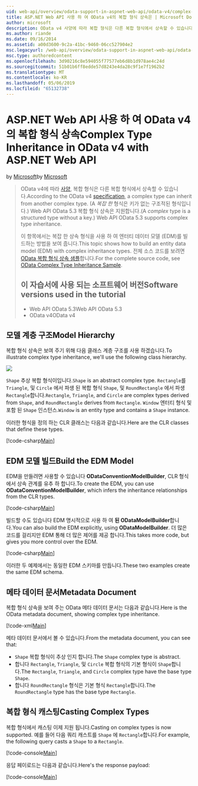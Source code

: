 ```yaml
---
uid: web-api/overview/odata-support-in-aspnet-web-api/odata-v4/complex-type-inheritance-in-odata-v4
title: ASP.NET Web API 사용 하 여 OData v4의 복합 형식 상속은 | Microsoft Docs
author: microsoft
description: OData v4 사양에 따라 복합 형식은 다른 복합 형식에서 상속할 수 있습니다. (복합 형식은 키가 없는 구조적된 형식을.) Web API...
ms.author: riande
ms.date: 09/16/2014
ms.assetid: a00d3600-9c2a-41bc-9460-06cc527904e2
msc.legacyurl: /web-api/overview/odata-support-in-aspnet-web-api/odata-v4/complex-type-inheritance-in-odata-v4
msc.type: authoredcontent
ms.openlocfilehash: 3d90216c8e594055f77577eb6d8b1d978ae4c24d
ms.sourcegitcommit: 51b01b6ff8edde57d8243e4da28c9f1e7f1962b2
ms.translationtype: MT
ms.contentlocale: ko-KR
ms.lasthandoff: 05/06/2019
ms.locfileid: "65132738"
---
```

# <a name="complex-type-inheritance-in-odata-v4-with-aspnet-web-api"></a><span data-ttu-id="efe94-104">ASP.NET Web API 사용 하 여 OData v4의 복합 형식 상속</span><span class="sxs-lookup"><span data-stu-id="efe94-104">Complex Type Inheritance in OData v4 with ASP.NET Web API</span></span>

<span data-ttu-id="efe94-105">by [Microsoft](https://github.com/microsoft)</span><span class="sxs-lookup"><span data-stu-id="efe94-105">by [Microsoft](https://github.com/microsoft)</span></span>

> <span data-ttu-id="efe94-106">OData v4에 따라 [사양](http://www.odata.org/documentation/odata-version-4-0/), 복합 형식은 다른 복합 형식에서 상속할 수 있습니다.</span><span class="sxs-lookup"><span data-stu-id="efe94-106">According to the OData v4 [specification](http://www.odata.org/documentation/odata-version-4-0/), a complex type can inherit from another complex type.</span></span> <span data-ttu-id="efe94-107">(A *복잡 한* 형식은 키가 없는 구조적된 형식입니다.) Web API OData 5.3 복합 형식 상속은 지원합니다.</span><span class="sxs-lookup"><span data-stu-id="efe94-107">(A *complex* type is a structured type without a key.) Web API OData 5.3 supports complex type inheritance.</span></span>
> 
> <span data-ttu-id="efe94-108">이 항목에서는 복잡 한 상속 형식을 사용 하 여 엔터티 데이터 모델 (EDM)를 빌드하는 방법을 보여 줍니다.</span><span class="sxs-lookup"><span data-stu-id="efe94-108">This topic shows how to build an entity data model (EDM) with complex inheritance types.</span></span> <span data-ttu-id="efe94-109">전체 소스 코드를 보려면 [OData 복합 형식 상속 샘플](http://aspnet.codeplex.com/sourcecontrol/latest#Samples/WebApi/OData/v4/ODataComplexTypeInheritanceSample/ReadMe.txt)합니다.</span><span class="sxs-lookup"><span data-stu-id="efe94-109">For the complete source code, see [OData Complex Type Inheritance Sample](http://aspnet.codeplex.com/sourcecontrol/latest#Samples/WebApi/OData/v4/ODataComplexTypeInheritanceSample/ReadMe.txt).</span></span>
> 
> ## <a name="software-versions-used-in-the-tutorial"></a><span data-ttu-id="efe94-110">이 자습서에 사용 되는 소프트웨어 버전</span><span class="sxs-lookup"><span data-stu-id="efe94-110">Software versions used in the tutorial</span></span>
> 
> 
> - <span data-ttu-id="efe94-111">Web API OData 5.3</span><span class="sxs-lookup"><span data-stu-id="efe94-111">Web API OData 5.3</span></span>
> - <span data-ttu-id="efe94-112">OData v4</span><span class="sxs-lookup"><span data-stu-id="efe94-112">OData v4</span></span>

## <a name="model-hierarchy"></a><span data-ttu-id="efe94-113">모델 계층 구조</span><span class="sxs-lookup"><span data-stu-id="efe94-113">Model Hierarchy</span></span>

<span data-ttu-id="efe94-114">복합 형식 상속은 보여 주기 위해 다음 클래스 계층 구조를 사용 하겠습니다.</span><span class="sxs-lookup"><span data-stu-id="efe94-114">To illustrate complex type inheritance, we'll use the following class hierarchy.</span></span>

![](complex-type-inheritance-in-odata-v4/_static/image1.png)

<span data-ttu-id="efe94-115">`Shape` 추상 복합 형식이입니다.</span><span class="sxs-lookup"><span data-stu-id="efe94-115">`Shape` is an abstract complex type.</span></span> <span data-ttu-id="efe94-116">`Rectangle`를 `Triangle`, 및 `Circle` 에서 파생 된 복합 형식 `Shape`, 및 `RoundRectangle` 에서 파생 `Rectangle`합니다.</span><span class="sxs-lookup"><span data-stu-id="efe94-116">`Rectangle`, `Triangle`, and `Circle` are complex types derived from `Shape`, and `RoundRectangle` derives from `Rectangle`.</span></span> <span data-ttu-id="efe94-117">`Window` 엔터티 형식 및 포함 된 `Shape` 인스턴스.</span><span class="sxs-lookup"><span data-stu-id="efe94-117">`Window` is an entity type and contains a `Shape` instance.</span></span>

<span data-ttu-id="efe94-118">이러한 형식을 정의 하는 CLR 클래스는 다음과 같습니다.</span><span class="sxs-lookup"><span data-stu-id="efe94-118">Here are the CLR classes that define these types.</span></span>

[!code-csharp[Main](complex-type-inheritance-in-odata-v4/samples/sample1.cs)]

## <a name="build-the-edm-model"></a><span data-ttu-id="efe94-119">EDM 모델 빌드</span><span class="sxs-lookup"><span data-stu-id="efe94-119">Build the EDM Model</span></span>

<span data-ttu-id="efe94-120">EDM을 만들려면 사용할 수 있습니다 **ODataConventionModelBuilder**, CLR 형식에서 상속 관계를 유추 하 합니다.</span><span class="sxs-lookup"><span data-stu-id="efe94-120">To create the EDM, you can use **ODataConventionModelBuilder**, which infers the inheritance relationships from the CLR types.</span></span>

[!code-csharp[Main](complex-type-inheritance-in-odata-v4/samples/sample2.cs)]

<span data-ttu-id="efe94-121">빌드할 수도 있습니다 EDM 명시적으로 사용 하 여 **된 ODataModelBuilder**합니다.</span><span class="sxs-lookup"><span data-stu-id="efe94-121">You can also build the EDM explicitly, using **ODataModelBuilder**.</span></span> <span data-ttu-id="efe94-122">더 많은 코드를 걸리지만 EDM 통해 더 많은 제어를 제공 합니다.</span><span class="sxs-lookup"><span data-stu-id="efe94-122">This takes more code, but gives you more control over the EDM.</span></span>

[!code-csharp[Main](complex-type-inheritance-in-odata-v4/samples/sample3.cs)]

<span data-ttu-id="efe94-123">이러한 두 예제에서는 동일한 EDM 스키마를 만듭니다.</span><span class="sxs-lookup"><span data-stu-id="efe94-123">These two examples create the same EDM schema.</span></span>

## <a name="metadata-document"></a><span data-ttu-id="efe94-124">메타 데이터 문서</span><span class="sxs-lookup"><span data-stu-id="efe94-124">Metadata Document</span></span>

<span data-ttu-id="efe94-125">복합 형식 상속을 보여 주는 OData 메타 데이터 문서는 다음과 같습니다.</span><span class="sxs-lookup"><span data-stu-id="efe94-125">Here is the OData metadata document, showing complex type inheritance.</span></span>

[!code-xml[Main](complex-type-inheritance-in-odata-v4/samples/sample4.xml?highlight=13,17,25,30)]

<span data-ttu-id="efe94-126">메타 데이터 문서에서 볼 수 있습니다.</span><span class="sxs-lookup"><span data-stu-id="efe94-126">From the metadata document, you can see that:</span></span>

- <span data-ttu-id="efe94-127">`Shape` 복합 형식이 추상 인지 합니다.</span><span class="sxs-lookup"><span data-stu-id="efe94-127">The `Shape` complex type is abstract.</span></span>
- <span data-ttu-id="efe94-128">합니다 `Rectangle`, `Triangle`, 및 `Circle` 복합 형식의 기본 형식이 `Shape`합니다.</span><span class="sxs-lookup"><span data-stu-id="efe94-128">The `Rectangle`, `Triangle`, and `Circle` complex type have the base type `Shape`.</span></span>
- <span data-ttu-id="efe94-129">합니다 `RoundRectangle` 형식은 기본 형식 `Rectangle`합니다.</span><span class="sxs-lookup"><span data-stu-id="efe94-129">The `RoundRectangle` type has the base type `Rectangle`.</span></span>

## <a name="casting-complex-types"></a><span data-ttu-id="efe94-130">복합 형식 캐스팅</span><span class="sxs-lookup"><span data-stu-id="efe94-130">Casting Complex Types</span></span>

<span data-ttu-id="efe94-131">복합 형식에서 캐스팅 이제 지원 됩니다.</span><span class="sxs-lookup"><span data-stu-id="efe94-131">Casting on complex types is now supported.</span></span> <span data-ttu-id="efe94-132">예를 들어 다음 쿼리 캐스트를 `Shape` 에 `Rectangle`합니다.</span><span class="sxs-lookup"><span data-stu-id="efe94-132">For example, the following query casts a `Shape` to a `Rectangle`.</span></span>

[!code-console[Main](complex-type-inheritance-in-odata-v4/samples/sample5.cmd)]

<span data-ttu-id="efe94-133">응답 페이로드는 다음과 같습니다.</span><span class="sxs-lookup"><span data-stu-id="efe94-133">Here's the response payload:</span></span>

[!code-console[Main](complex-type-inheritance-in-odata-v4/samples/sample6.cmd)]
